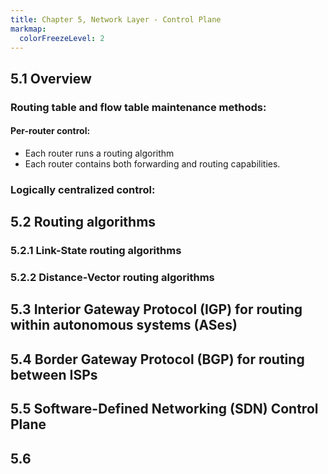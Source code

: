 ```yaml
---
title: Chapter 5, Network Layer - Control Plane
markmap:
  colorFreezeLevel: 2
---
```


## 5.1 Overview

### Routing table and flow table maintenance methods: 

#### Per-router control:
- Each router runs a routing algorithm
- Each router contains both forwarding and routing capabilities.

### Logically centralized control:





## 5.2 Routing algorithms

### 5.2.1 Link-State routing algorithms

### 5.2.2 Distance-Vector routing algorithms

## 5.3 Interior Gateway Protocol (IGP) for routing within autonomous systems (ASes)

## 5.4 Border Gateway Protocol (BGP) for routing between ISPs

## 5.5 Software-Defined Networking (SDN) Control Plane

## 5.6 


